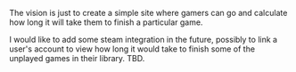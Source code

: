 The vision is just to create a simple site where gamers can go and calculate how long it will take them to finish a particular game.

I would like to add some steam integration in the future, possibly to link a user's account to view how long it would take to finish some of the unplayed games in their library. TBD.
